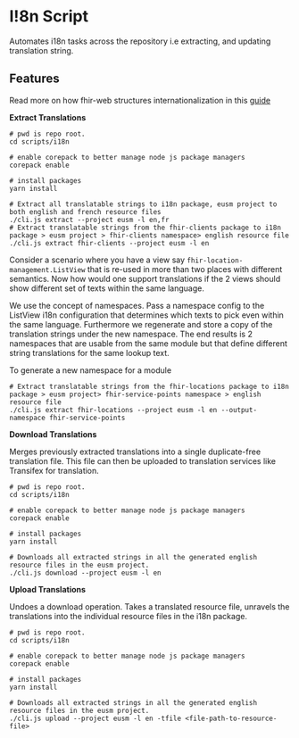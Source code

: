 # I!8n Script

Automates i18n tasks across the repository i.e extracting, and updating translation string.

## Features

Read more on how fhir-web structures internationalization in this [guide]()

**Extract Translations**

```shell
# pwd is repo root.
cd scripts/i18n

# enable corepack to better manage node js package managers
corepack enable

# install packages
yarn install

# Extract all translatable strings to i18n package, eusm project to both english and french resource files
./cli.js extract --project eusm -l en,fr
# Extract translatable strings from the fhir-clients package to i18n package > eusm project > fhir-clients namespace> english resource file
./cli.js extract fhir-clients --project eusm -l en
```

Consider a scenario where you have a view say `fhir-location-management.ListView` that is re-used in more than two places with different semantics. Now how would one support translations if the 2 views should show different set of texts within the same language.

We use the concept of namespaces. Pass a namespace config to the ListView i18n configuration that determines which texts to pick even within the same language. Furthermore we regenerate and store a copy of the translation strings under the new namespace. The end results is 2 namespaces that are usable from the same module but that define different string translations for the same lookup text.

To generate a new namespace for a module

```shell
# Extract translatable strings from the fhir-locations package to i18n package > eusm project> fhir-service-points namespace > english resource file
./cli.js extract fhir-locations --project eusm -l en --output-namespace fhir-service-points
```

**Download Translations**

Merges previously extracted translations into a single duplicate-free translation file. This file can then be uploaded to translation services like Transifex for translation.

```shell
# pwd is repo root.
cd scripts/i18n

# enable corepack to better manage node js package managers
corepack enable

# install packages
yarn install

# Downloads all extracted strings in all the generated english resource files in the eusm project.
./cli.js download --project eusm -l en
```

**Upload Translations**

Undoes a download operation. Takes a translated resource file, unravels the translations into the individual resource files in the i18n package.

```shell
# pwd is repo root.
cd scripts/i18n

# enable corepack to better manage node js package managers
corepack enable

# install packages
yarn install

# Downloads all extracted strings in all the generated english resource files in the eusm project.
./cli.js upload --project eusm -l en -tfile <file-path-to-resource-file>
```
